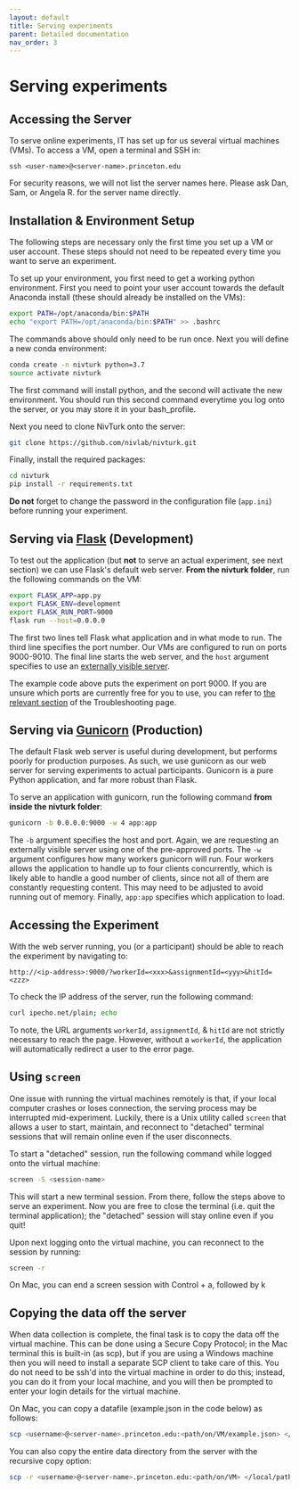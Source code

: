 ```yaml
---
layout: default
title: Serving experiments
parent: Detailed documentation
nav_order: 3
---
```


# Serving experiments

## Accessing the Server

To serve online experiments, IT has set up for us several virtual machines (VMs). To access a VM, open a terminal and SSH in:

```
ssh <user-name>@<server-name>.princeton.edu
```

For security reasons, we will not list the server names here. Please ask Dan, Sam, or Angela R. for the server name directly.

## Installation & Environment Setup

The following steps are necessary only the first time you set up a VM or user account. These steps should not need to be repeated every time you want to serve an experiment.

To set up your environment, you first need to get a working python environment. First you need to point your user account towards the default Anaconda install (these should already be installed on the VMs):

```bash
export PATH=/opt/anaconda/bin:$PATH
echo "export PATH=/opt/anaconda/bin:$PATH" >> .bashrc
```

The commands above should only need to be run once. Next you will define a new conda environment:

```bash
conda create -n nivturk python=3.7
source activate nivturk
```

The first command will install python, and the second will activate the new environment. You should run this second command everytime you log onto the server, or you may store it in your bash_profile.

Next you need to clone NivTurk onto the server:

```bash
git clone https://github.com/nivlab/nivturk.git
```

Finally, install the required packages:

```bash
cd nivturk
pip install -r requirements.txt
```

**Do not** forget to change the password in the configuration file (`app.ini`) before running your experiment.

## Serving via [Flask](https://flask.palletsprojects.com/en/1.1.x/) (Development)

To test out the application (but **not** to serve an actual experiment, see next section) we can use Flask's default web server. **From the nivturk folder**, run the following commands on the VM:

```bash
export FLASK_APP=app.py
export FLASK_ENV=development
export FLASK_RUN_PORT=9000
flask run --host=0.0.0.0
```

The first two lines tell Flask what application and in what mode to run. The third line specifies the port number. Our VMs are configured to run on ports 9000-9010. The final line starts the web server, and the `host` argument specifies to use an [externally visible server](https://flask.palletsprojects.com/en/1.1.x/quickstart/).

The example code above puts the experiment on port 9000. If you are unsure which ports are currently free for you to use, you can refer to [the relevant section](https://github.com/nivlab/nivturk/wiki/Troubleshooting#determining-if-a-port-is-in-use) of the Troubleshooting page.

## Serving via [Gunicorn](https://gunicorn.org/) (Production)

The default Flask web server is useful during development, but performs poorly for production purposes. As such, we use gunicorn as our web server for serving experiments to actual participants. Gunicorn is a pure Python application, and far more robust than Flask.

To serve an application with gunicorn, run the following command **from inside the nivturk folder**:

```bash
gunicorn -b 0.0.0.0:9000 -w 4 app:app
```

The `-b` argument specifies the host and port. Again, we are requesting an externally visible server using one of the pre-approved ports. The `-w` argument configures how many workers gunicorn will run. Four workers allows the application to handle up to four clients concurrently, which is likely able to handle a good number of clients, since not all of them are constantly requesting content. This may need to be adjusted to avoid running out of memory. Finally, `app:app` specifies which application to load.

## Accessing the Experiment

With the web server running, you (or a participant) should be able to reach the experiment by navigating to:

```
http://<ip-address>:9000/?workerId=<xxx>&assignmentId=<yyy>&hitId=<zzz>
```

To check the IP address of the server, run the following command:

```bash
curl ipecho.net/plain; echo
```

To note, the URL arguments `workerId`, `assignmentId`, & `hitId` are not strictly necessary to reach the page. However, without a `workerId`, the application will automatically redirect a user to the error page.

## Using `screen`

One issue with running the virtual machines remotely is that, if your local computer crashes or loses connection, the serving process may be interrupted mid-experiment. Luckily, there is a Unix utility called `screen` that allows a user to start, maintain, and reconnect to "detached" terminal sessions that will remain online even if the user disconnects.

To start a "detached" session, run the following command while logged onto the virtual machine:

```bash
screen -S <session-name>
```

This will start a new terminal session. From there, follow the steps above to serve an experiment. Now you are free to close the terminal (i.e. quit the terminal application); the "detached" session will stay online even if you quit!

Upon next logging onto the virtual machine, you can reconnect to the session by running:

```bash
screen -r
```

On Mac, you can end a screen session with Control + a, followed by k

## Copying the data off the server

When data collection is complete, the final task is to copy the data off the virtual machine. This can be done using a Secure Copy Protocol; in the Mac terminal this is built-in (as scp), but if you are using a Windows machine then you will need to install a separate SCP client to take care of this. You do not need to be ssh'd into the virtual machine in order to do this; instead, you can do it from your local machine, and you will then be prompted to enter your login details for the virtual machine.

On Mac, you can copy a datafile (example.json in the code below) as follows:

```bash
scp <username>@<server-name>.princeton.edu:<path/on/VM/example.json> </local/path/for/file>
```

You can also copy the entire data directory from the server with the recursive copy option:

```bash
scp -r <username>@<server-name>.princeton.edu:<path/on/VM> </local/path/for/folder>
```
